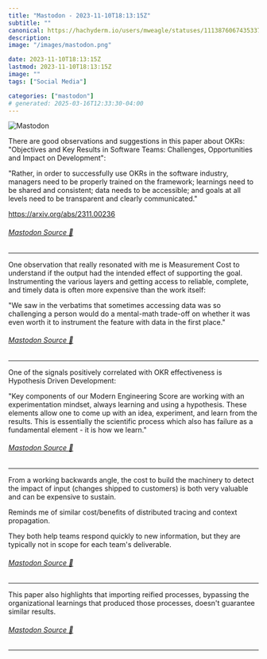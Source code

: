 ```yaml
---
title: "Mastodon - 2023-11-10T18:13:15Z"
subtitle: ""
canonical: https://hachyderm.io/users/mweagle/statuses/111387606743533726
description:
image: "/images/mastodon.png"

date: 2023-11-10T18:13:15Z
lastmod: 2023-11-10T18:13:15Z
image: ""
tags: ["Social Media"]

categories: ["mastodon"]
# generated: 2025-03-16T12:33:30-04:00
---
```

![Mastodon](/images/mastodon.png)

<p>There are good observations and suggestions in this paper about OKRs: &quot;Objectives and Key Results in Software Teams: Challenges, Opportunities and Impact on Development&quot;: </p><p>&quot;Rather, in order to successfully use OKRs in the software industry, managers need to be properly trained on the framework; learnings need to be shared and consistent; data needs to be accessible; and goals at all levels need to be transparent and clearly communicated.&quot;</p><p><a href="https://arxiv.org/abs/2311.00236" target="_blank" rel="nofollow noopener noreferrer" translate="no"><span class="invisible">https://</span><span class="">arxiv.org/abs/2311.00236</span><span class="invisible"></span></a></p>


###### [Mastodon Source 🐘](https://hachyderm.io/@mweagle/111387606743533726)

___

<p>One observation that really resonated with me is Measurement Cost to understand if the output had the intended effect of supporting the goal. Instrumenting the various layers and getting access to reliable, complete, and timely data is often more expensive than the work itself:</p><p>&quot;We saw in the verbatims that sometimes accessing data was so challenging a person would do a mental-math trade-off on whether it was even worth it to instrument the feature with data in the first place.&quot;</p>


###### [Mastodon Source 🐘](https://hachyderm.io/@mweagle/111387622278046535)

___

<p>One of the signals positively correlated with OKR effectiveness is Hypothesis Driven Development: </p><p>&quot;Key components of our Modern Engineering Score are working with an experimentation mindset, always learning and using a hypothesis. These elements allow one to come up with an idea, experiment, and learn from the results. This is essentially the scientific process which also has failure as a fundamental element - it is how we learn.&quot;</p>


###### [Mastodon Source 🐘](https://hachyderm.io/@mweagle/111387629696238844)

___

<p>From a working backwards angle, the cost to build the machinery to detect the impact of input (changes shipped to customers) is both very valuable and can be expensive to sustain. </p><p>Reminds me of similar cost/benefits of distributed tracing and context propagation.   </p><p>They both help teams respond quickly to new information, but they are typically not in scope for each team&#39;s deliverable.</p>


###### [Mastodon Source 🐘](https://hachyderm.io/@mweagle/111387652690724667)

___

<p>This paper also highlights that importing reified processes, bypassing the organizational learnings that produced those processes, doesn&#39;t guarantee similar results.</p>


###### [Mastodon Source 🐘](https://hachyderm.io/@mweagle/111387661361982719)

___
